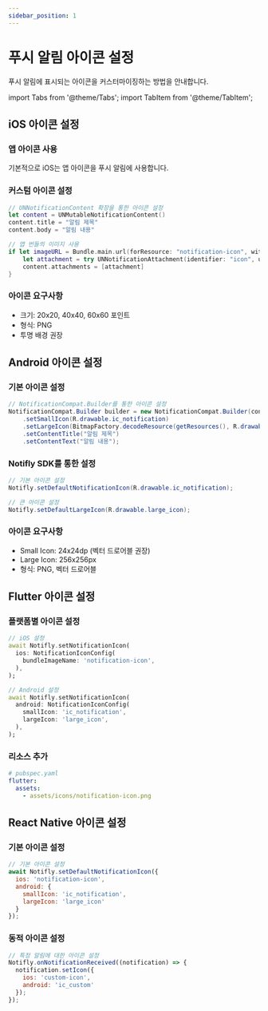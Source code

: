 ```yaml
---
sidebar_position: 1
---
```


# 푸시 알림 아이콘 설정

푸시 알림에 표시되는 아이콘을 커스터마이징하는 방법을 안내합니다.

import Tabs from '@theme/Tabs';
import TabItem from '@theme/TabItem';

<Tabs>
<TabItem value="ios" label="iOS">

## iOS 아이콘 설정

### 앱 아이콘 사용
기본적으로 iOS는 앱 아이콘을 푸시 알림에 사용합니다.

### 커스텀 아이콘 설정
```swift
// UNNotificationContent 확장을 통한 아이콘 설정
let content = UNMutableNotificationContent()
content.title = "알림 제목"
content.body = "알림 내용"

// 앱 번들의 이미지 사용
if let imageURL = Bundle.main.url(forResource: "notification-icon", withExtension: "png") {
    let attachment = try UNNotificationAttachment(identifier: "icon", url: imageURL, options: nil)
    content.attachments = [attachment]
}
```

### 아이콘 요구사항
- 크기: 20x20, 40x40, 60x60 포인트
- 형식: PNG
- 투명 배경 권장

</TabItem>
<TabItem value="android" label="Android">

## Android 아이콘 설정

### 기본 아이콘 설정
```java
// NotificationCompat.Builder를 통한 아이콘 설정
NotificationCompat.Builder builder = new NotificationCompat.Builder(context, CHANNEL_ID)
    .setSmallIcon(R.drawable.ic_notification)
    .setLargeIcon(BitmapFactory.decodeResource(getResources(), R.drawable.large_icon))
    .setContentTitle("알림 제목")
    .setContentText("알림 내용");
```

### Notifly SDK를 통한 설정
```java
// 기본 아이콘 설정
Notifly.setDefaultNotificationIcon(R.drawable.ic_notification);

// 큰 아이콘 설정
Notifly.setDefaultLargeIcon(R.drawable.large_icon);
```

### 아이콘 요구사항
- Small Icon: 24x24dp (벡터 드로어블 권장)
- Large Icon: 256x256px
- 형식: PNG, 벡터 드로어블

</TabItem>
<TabItem value="flutter" label="Flutter">

## Flutter 아이콘 설정

### 플랫폼별 아이콘 설정
```dart
// iOS 설정
await Notifly.setNotificationIcon(
  ios: NotificationIconConfig(
    bundleImageName: 'notification-icon',
  ),
);

// Android 설정
await Notifly.setNotificationIcon(
  android: NotificationIconConfig(
    smallIcon: 'ic_notification',
    largeIcon: 'large_icon',
  ),
);
```

### 리소스 추가
```yaml
# pubspec.yaml
flutter:
  assets:
    - assets/icons/notification-icon.png
```

</TabItem>
<TabItem value="react-native" label="React Native">

## React Native 아이콘 설정

### 기본 아이콘 설정
```javascript
// 기본 아이콘 설정
await Notifly.setDefaultNotificationIcon({
  ios: 'notification-icon',
  android: {
    smallIcon: 'ic_notification',
    largeIcon: 'large_icon'
  }
});
```

### 동적 아이콘 설정
```javascript
// 특정 알림에 대한 아이콘 설정
Notifly.onNotificationReceived((notification) => {
  notification.setIcon({
    ios: 'custom-icon',
    android: 'ic_custom'
  });
});
```

</TabItem>
</Tabs>